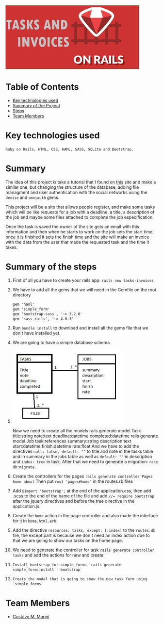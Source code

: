 ![Tasks and Invoices](https://raw.githubusercontent.com/gmarini/tasks-invoices/master/docs/images/rrails.jpg "Tasks and Invoices")


# Table of Contents

* [Key technologies used](#tech-used) 
* [Summary of the Project](#project-summary) 
* [Steps](#project-steps) 
* [Team Members](#team-members)

# <a name="tech-used"></a>Key technologies used

`Ruby on Rails, HTML, CSS, HAML, SASS, SQLite and Bootstrap.`

# <a name="project-summary"></a>Summary
The idea of this project is take a tutorial that I found on [this](http://arubystory.blogspot.com.au/p/tutorials.html "A Ruby Story") site and make a similar one, but changing the structure of the database, adding file managment and user authentication
with the social networks using the `devise` and `omniauth` gems.

This project will be a site that allows people register, and make some tasks which will be like requests for a job with a deadline, a title, a description of the job and maybe some files attached to complete the job especification.

Once the task is saved the owner of the site gets an email with this information and then when he starts to work on the job sets the start time, once it is finished it sets the finish time and the site will make an invoice with the data from the user that made the requested task and the time it takes.

# <a name="project-steps"></a>Summary of the steps
1.  First of all you have to create your rails app.
	`rails new tasks-invoices`

2.  We have to add all the gems that we will need in the Gemfile on the root directory
	```
	gem 'haml'
	gem 'simple_form'
	gem 'bootstrap-sass', '~> 3.2.0'
	gem 'sass-rails', '~> 4.0.3'
	```
3. 	Run `bundle install` to download and install all the gems file that we don't have installed yet.

4. 	We are going to have a simple database schema
5. 	
	![Database diagram](https://raw.githubusercontent.com/gmarini/tasks-invoices/master/docs/images/simple-database.jpg "Database")

	Now we need to create all the models
		rails generate model Task title:string note:text deadline:datetime completed:datetime
		rails generate model Job task:references summary:string description:text start:datetime finish:datetime rate:float
	And we have to add  the directives `null: false, default: ""` to title and note in the tasks table and in summary in the jobs table as well as `default: ""` in description and `index: true` in task.
	After that we need to generate a migration: `rake db:migrate`.
5. 	Create the controllers for the pages
		`rails generate controller Pages home about`
	Then put `root 'pages#home'` in the routes.rb files
6. 	Add `@import 'bootstrap';` at the end of the application.css, then add .scss to the end of the name of the file and add `//= require bootstrap` after the jquery directives and before the tree directive in the application.js.
7. 	Create the `home` action in the page controller and also made the interface for it in `home.html.erb`
8. 	Add the directive `resources: tasks, except: [:index]` to the `routes.db` file, the except part is because we don't need an index action due to that we are going to show our tasks on the home page.
9. 	We need to generate the controller for task `rails generate controller tasks` and add the actions for new and create
10. 	Install bootstrap for simple_forms `rails generate simple_form:install --bootstrap`
11. 	Create the modal that is going to show the new task form using `simple_forms`

# <a name="team-members"></a>Team Members
* [Gustavo M. Marini](http://gustavommarini.com.ar "My personal Website (Under construction)")

